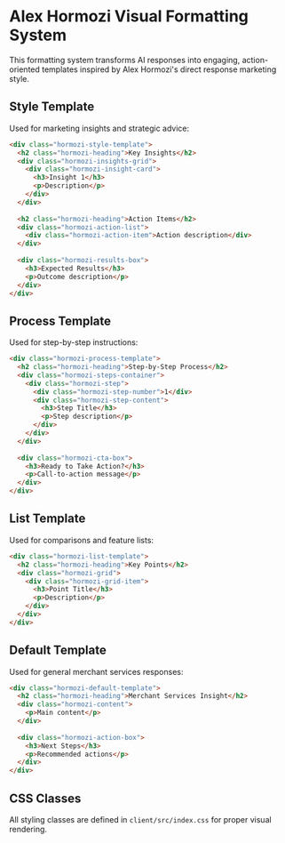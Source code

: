 # Alex Hormozi Visual Formatting System

This formatting system transforms AI responses into engaging, action-oriented templates inspired by Alex Hormozi's direct response marketing style.

## Style Template
Used for marketing insights and strategic advice:
```html
<div class="hormozi-style-template">
  <h2 class="hormozi-heading">Key Insights</h2>
  <div class="hormozi-insights-grid">
    <div class="hormozi-insight-card">
      <h3>Insight 1</h3>
      <p>Description</p>
    </div>
  </div>
  
  <h2 class="hormozi-heading">Action Items</h2>
  <div class="hormozi-action-list">
    <div class="hormozi-action-item">Action description</div>
  </div>
  
  <div class="hormozi-results-box">
    <h3>Expected Results</h3>
    <p>Outcome description</p>
  </div>
</div>
```

## Process Template
Used for step-by-step instructions:
```html
<div class="hormozi-process-template">
  <h2 class="hormozi-heading">Step-by-Step Process</h2>
  <div class="hormozi-steps-container">
    <div class="hormozi-step">
      <div class="hormozi-step-number">1</div>
      <div class="hormozi-step-content">
        <h3>Step Title</h3>
        <p>Step description</p>
      </div>
    </div>
  </div>
  
  <div class="hormozi-cta-box">
    <h3>Ready to Take Action?</h3>
    <p>Call-to-action message</p>
  </div>
</div>
```

## List Template
Used for comparisons and feature lists:
```html
<div class="hormozi-list-template">
  <h2 class="hormozi-heading">Key Points</h2>
  <div class="hormozi-grid">
    <div class="hormozi-grid-item">
      <h3>Point Title</h3>
      <p>Description</p>
    </div>
  </div>
</div>
```

## Default Template
Used for general merchant services responses:
```html
<div class="hormozi-default-template">
  <h2 class="hormozi-heading">Merchant Services Insight</h2>
  <div class="hormozi-content">
    <p>Main content</p>
  </div>
  
  <div class="hormozi-action-box">
    <h3>Next Steps</h3>
    <p>Recommended actions</p>
  </div>
</div>
```

## CSS Classes
All styling classes are defined in `client/src/index.css` for proper visual rendering.